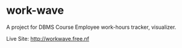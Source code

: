 # work-wave
 A project for DBMS Course
 Employee work-hours tracker, visualizer.

 Live Site: http://workwave.free.nf
